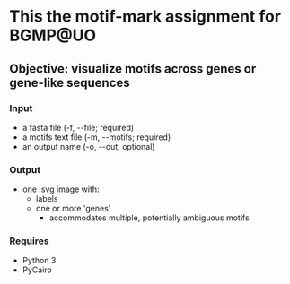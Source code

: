 # This the motif-mark assignment for BGMP@UO

## Objective: visualize motifs across genes or gene-like sequences

### Input
- a fasta file (-f, --file; required)
- a motifs text file (-m, --motifs; required)
- an output name (-o, --out; optional)

### Output
- one .svg image with:
  - labels
  - one or more 'genes'
    - accommodates multiple, potentially ambiguous motifs

### Requires
- Python 3
- PyCairo
